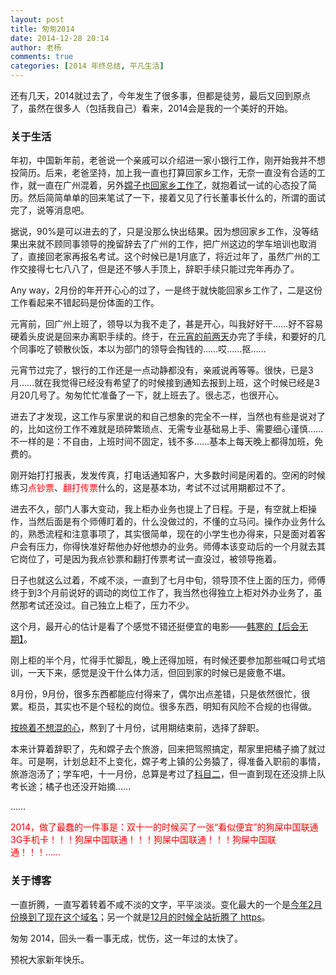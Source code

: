 ```yaml
---
layout: post
title: 匆匆2014
date: 2014-12-28 20:14
author: 老杨
comments: true
categories: [2014 年终总结, 平凡生活]
---
```

还有几天，2014就过去了，今年发生了很多事，但都是徒劳，最后又回到原点了，虽然在很多人（包括我自己）看来，2014会是我的一个美好的开始。

<!--more-->

<h3>关于生活</h3>
年初，中国新年前，老爸说一个亲戚可以介绍进一家小银行工作，刚开始我并不想投简历。后来，老爸坚持，加上我一直也打算回家乡工作，无奈一直没有合适的工作，就一直在广州混着，另外<a href="http://cyhour.com/88" target="_blank">嫦子也回家乡工作了</a>，就抱着试一试的心态投了简历。然后简简单单的回来笔试了一下，接着又见了行长董事长什么的，所谓的面试完了，说等消息吧。

据说，90%是可以进去的了，只是没那么快出结果。因为想回家乡工作，没等结果出来就不顾同事领导的挽留辞去了广州的工作，把广州这边的学车培训也取消了，直接回老家再报名考试。这个时候已是1月底了，将近过年了，虽然广州的工作交接得七七八八了，但是还不够人手顶上，辞职手续只能过完年再办了。

Any way，2月份的年开开心心的过了，一是终于就快能回家乡工作了，二是这份工作看起来不错起码是份体面的工作。

元宵前，回广州上班了，领导以为我不走了，甚是开心，叫我好好干……好不容易硬着头皮说是回来办离职手续的。终于，在<a href="http://cyhour.com/93" target="_blank">元宵的前两天</a>办完了手续，和要好的几个同事吃了顿散伙饭，本以为部门的领导会掏钱的……哎……抠……

元宵节过完了，银行的工作还是一点动静都没有，亲戚说再等等。很快，已是3月……就在我觉得已经没有希望了的时候接到通知去报到上班，这个时候已经是3月20几号了。匆匆忙忙准备了一下，就上班去了。很忐忑，也很开心。

进去了才发现，这工作与家里说的和自己想象的完全不一样，当然也有些是说对了的，比如这份工作不难就是琐碎繁琐点、无需专业基础易上手、需要细心谨慎……不一样的是：不自由，上班时间不固定，钱不多……基本上每天晚上都得加班，免费的。

刚开始打打报表，发发传真，打电话通知客户，大多数时间是闲着的。空闲的时候练习<span style = "color:red;">点钞票</span>、<span style = "color:red;">翻打传票</span>什么的，这是基本功，考试不过试用期都过不了。

进去不久，部门人事大变动，我上柜办业务也提上了日程。于是，有空就上柜操作，当然后面是有个师傅盯着的，什么没做过的，不懂的立马问。操作办业务什么的，熟悉流程和注意事项了，其实很简单，现在的小学生也办得来，只是面对着客户会有压力，你得快准好帮他办好他想办的业务。师傅本该变动后的一个月就去其它岗位了，可是因为我点钞票和翻打传票考试一直没过，被领导拖着。

日子也就这么过着，不咸不淡，一直到了七月中旬，领导顶不住上面的压力，师傅终于到3个月前说好的调动的岗位工作了，我当然也得独立上柜对外办业务了，虽然那考试还没过。自己独立上柜了，压力不少。

这个月，最开心的估计是看了个感觉不错还挺便宜的电影——<a href="http://cyhour.com/113" target="_blank">韩寒的【后会无期】</a>。

刚上柜的半个月，忙得手忙脚乱，晚上还得加班，有时候还要参加那些喊口号式培训，一天下来，感觉是没干什么体力活，但回到家的时候已是疲惫不堪。

8月份，9月份，很多东西都能应付得来了，偶尔出点差错，只是依然很忙，很累。柜员，其实也不是个轻松的岗位。很多东西，明知有风险不合规的也得做。

<a href="http://cyhour.com/119" target="_blank">按捺着不想混的心</a>，熬到了十月份，试用期结束前，选择了辞职。

本来计算着辞职了，先和嫦子去个旅游，回来把驾照搞定，帮家里把橘子摘了就过年。可是啊，计划总赶不上变化，嫦子考上镇的公务猿了，得准备入职前的事情，旅游泡汤了；学车吧，十一月份，总算是考过了<a href="http://cyhour.com/132" target="_blank">科目二</a>，但一直到现在还没排上队考长途；橘子也还没开始摘……

……

<span style = "color:red;">2014，做了最蠢的一件事是：双十一的时候买了一张“看似便宜”的狗屎中国联通3G手机卡！！！狗屎中国联通！！！狗屎中国联通！！！狗屎中国联通！！！……</span>

<h3>关于博客</h3>

一直折腾，一直写着转着不咸不淡的文字，平平淡淡。变化最大的一个是<a href="//cyhour.com/about" target="_blank">今年2月份换到了现在这个域名</a>；另一个就是<a href="http://cyhour.com/143" target="_blank">12月的时候全站折腾了 https</a>。
 
匆匆 2014，回头一看一事无成，忧伤，这一年过的太快了。

预祝大家新年快乐。
